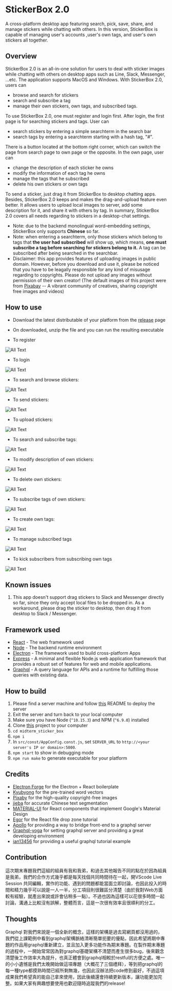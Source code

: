 # StickerBox 2.0

A cross-platform desktop app featuring search, pick, save, share, and manage stickers while chatting with others. In this version, StickerBox is capable of managing user's accounts ,user's own tags, and user's own stickers all together.

## Overview

StickerBox 2.0 is an all-in-one solution for users to deal with sticker images while chatting with others on desktop apps such as Line, Slack, Messenger, ...etc. The application supports MacOS and Windows.
With StickerBox 2.0, users can

* browse and search for stickers
* search and subscribe a tag
* manage their own stickers, own tags, and subscribed tags.

To use StickerBox 2.0, one must register and login first.
After login, the first page is for searching stickers and tags. User can

* search stickers by entering a simple searchterm in the search bar
* search tags by entering a searchterm starting with a hash tag, "#".

There is a button located at the bottom right corner, which can switch the page from search page to own page or the opposite.
In the own page, user can

* change the description of each sticker he owns
* modify the information of each tag he owns
* manage the tags that he subscribed
* delete his own stickers or own tags

To send a sticker, just drag it from StickerBox to desktop chatting apps. Besides, StickerBox 2.0 keeps and makes the drag-and-upload feature even better. It allows users to upload local images to server, add some description for it, and share it with others by tag. In summary, StickerBox 2.0 covers all needs regarding to stickers in a desktop-chat settings.

* Note: due to the backend monolingual word-embedding settings, StickerBox only supports **Chinese** so far.
* Note: when entering a searchterm, only those stickers which belong to tags that **the user had subscribed** will show up, which means, **one must subscribe a tag before searching for stickers belong to it.** A tag can be subscribed after being searched in the searchbar.
* Disclaimer: this app provides features of uploading images in public domain. However, before you download and use it, please be noticed that you have to be leagally responsible for any kind of misusage regarding to copyrights. Please do not upload any images without permission of their own creator! (The default images of this project were from [Pixabay](https://pixabay.com/) -- A vibrant community of creatives, sharing copyright free images and videos)

## How to use

* Download the latest distributable of your platform from the [release](https://github.com/tom6311tom6311/midterm_sticker_box/releases) page

* On downloaded, unzip the file and you can run the resulting executable

* To register

![All Text](src/demo/register.gif)

* To login

![All Text](src/demo/login.gif)

* To search and browse stickers:

![Alt Text](src/demo/browse.gif)

* To send stickers:

![Alt Text](src/demo/send.gif)

* To upload stickers:

![Alt Text](src/demo/upload.gif)

* To search and subscribe tags:

![Alt Text](src/demo/searchAndSubscribeTag.gif)

* To modify description of own stickers:

![All Text](src/demo/modifyDescriptionOfOwnSticker.gif)

* To delete own stickers:

![All Text](src/demo/deleteOwnSticker.gif)

* To subscribe tags of own stickers:

![All Text](src/demo/subscribeTagOfOwnSticker.gif)

* To create own tags:

![All Text](src/demo/createOwnTag.gif)

* To manage subscribed tags

![All Text](src/demo/manageSubscribedTag.gif)

* To kick subscribers from subscribing own tags

![All Text](src/demo/kickSubscriber.gif)

## Known issues

1. This app doesn't support drag stickers to Slack and Messenger directly so far, since they only accept local files to be dropped in. As a workaround, please drag the sticker to desktop, then drag it from desktop to Slack / Messenger.

## Framework used

* [React](https://reactjs.org/) - The web framework used
* [Node](https://nodejs.org/) - The backend runtime environment
* [Electron](https://electronjs.org/) - The framework used to build cross-platform Apps
* [Express](https://expressjs.com) - A minimal and flexible Node.js web application framework that provides a robust set of features for web and mobile applications.
* [Graphql](https://graphql.org) - A query language for APIs and a runtime for fulfilling those queries with  existing data.

## How to build

1. Please find a server machine and follow [this](https://github.com/tom6311tom6311/sticker_box_server/blob/master/README.md) README to deploy the server
2. Exit the server and turn back to your local computer
3. Make sure you have Node (`^10.15.3`) and NPM (`^6.9.0`) installed
4. Clone [this](https://github.com/tom6311tom6311/midterm_sticker_box) project to your computer
5. `cd midterm_sticker_box`
6. `npm i`
7. In `src/const/AppConfig.const.js`, set `SERVER_URL` to `http://<your server's IP or domain>:5000`.
8. `npm start` to show in debugging mode
9. `npm run make` to generate executable for your platform

## Credits

* [Electron Forge](https://electronforge.io) for the Electron + React boilerplate
* [Kyubyong](https://github.com/Kyubyong/wordvectors) for the pre-trained word vectors
* [Pixaby](https://pixabay.com) for the high-quality copyright-free images
* [jieba](https://www.npmjs.com/package/nodejieba) for accurate Chinese text segmentation
* [MATERIAL-UI](https://material-ui.com) for React components that implement Google's Material Design
* [Egor](https://medium.com/@650egor/simple-drag-and-drop-file-upload-in-react-2cb409d88929) for the React file drop zone tutorial
* [Apollo](https://www.apollographql.com) for providing a way to bridge front-end to a graphql server
* [Graphql-yoga](https://github.com/prisma/graphql-yoga) for setting graphql server and providing a great developing environment
* [ian13456](https://github.com/ian13456/modern-graphql-tutorial) for providing a useful graphql tutorial example

## Contribution

這次期末專題我們這組的組員有我和我弟，和過去其他報告不同的點在於因為組員是我弟，我們的合作方式幾乎都是每天找個共同時間待在一起，開VScode Live Session 共同編輯，實作的功能、遇到的問題都能當面立即討論，也因此投入的時間和精力幾乎可以說是一人一半，分工項目則很難區分清楚（由於我對Web方面較有經驗，就產出來說或許會佔稍多一點）。不過也因為這樣可以花很多時間一起討論，溝通上比較沒有誤解，整體而言，這是一次很有效率且很順利的分工。

## Thoughts

Graphql 對我們來說是一個全新的概念，這樣的架構是過去寫網頁都沒用過的，我們從上課範例中看到graphql架構脈絡清晰簡單扼要的優點，因此希望將期中專題的作品用graphql重新建立，並且加入更多功能作為期末專題。在製作期末專題的過程中，一開始常常因為對graphql基礎架構不清楚而產生很多bug，後來觀念清楚後工作效率大為提升，也真正體會到graphql相較於restful的方便之處。唯一的小小遺憾是我們太晚開始做這項專題（大概花了三個禮拜），等到把graphql的每一種type都摸熟時間已經所剩無幾，也因此沒辦法把code修到最好，不過這項成果我們希望真的能自己拿來使用，因此後續還會持續更新版本，讓功能更加完整。如果大家有興趣想要使用也歡迎隨時追蹤我們的release!